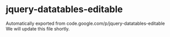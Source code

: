 # jquery-datatables-editable
Automatically exported from code.google.com/p/jquery-datatables-editable
We will update this file shortly.
